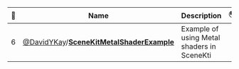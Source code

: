 |:star2: | Name | Description | 🌍|
|---|---|---|---|
|6|[@DavidYKay](https://github.com/DavidYKay)/[**SceneKitMetalShaderExample**](https://github.com/DavidYKay/SceneKitMetalShaderExample)|Example of using Metal shaders in SceneKti||

